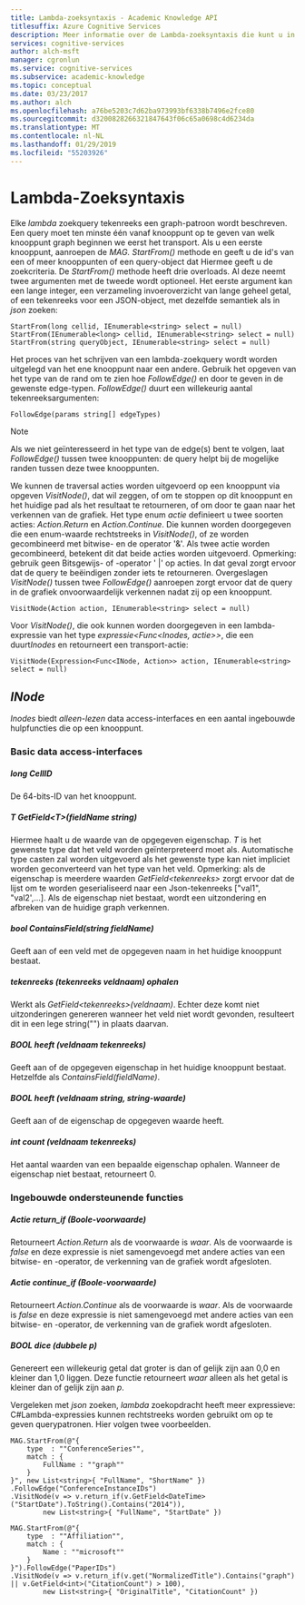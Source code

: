 ```yaml
---
title: Lambda-zoeksyntaxis - Academic Knowledge API
titlesuffix: Azure Cognitive Services
description: Meer informatie over de Lambda-zoeksyntaxis die kunt u in de Academic Knowledge API.
services: cognitive-services
author: alch-msft
manager: cgronlun
ms.service: cognitive-services
ms.subservice: academic-knowledge
ms.topic: conceptual
ms.date: 03/23/2017
ms.author: alch
ms.openlocfilehash: a76be5203c7d62ba973993bf6338b7496e2fce80
ms.sourcegitcommit: d3200828266321847643f06c65a0698c4d6234da
ms.translationtype: MT
ms.contentlocale: nl-NL
ms.lasthandoff: 01/29/2019
ms.locfileid: "55203926"
---
```

# <a name="lambda-search-syntax"></a>Lambda-Zoeksyntaxis

Elke *lambda* zoekquery tekenreeks een graph-patroon wordt beschreven. Een query moet ten minste één vanaf knooppunt op te geven van welk knooppunt graph beginnen we eerst het transport. Als u een eerste knooppunt, aanroepen de *MAG. StartFrom()* methode en geeft u de id's van een of meer knooppunten of een query-object dat Hiermee geeft u de zoekcriteria. De *StartFrom()* methode heeft drie overloads. Al deze neemt twee argumenten met de tweede wordt optioneel. Het eerste argument kan een lange integer, een verzameling invoeroverzicht van lange geheel getal, of een tekenreeks voor een JSON-object, met dezelfde semantiek als in *json* zoeken:
```
StartFrom(long cellid, IEnumerable<string> select = null)
StartFrom(IEnumerable<long> cellid, IEnumerable<string> select = null)
StartFrom(string queryObject, IEnumerable<string> select = null)
```

Het proces van het schrijven van een lambda-zoekquery wordt worden uitgelegd van het ene knooppunt naar een andere. Gebruik het opgeven van het type van de rand om te zien hoe *FollowEdge()* en door te geven in de gewenste edge-typen. *FollowEdge()* duurt een willekeurig aantal tekenreeksargumenten:
```
FollowEdge(params string[] edgeTypes)
```
> [!NOTE]
> Als we niet geïnteresseerd in het type van de edge(s) bent te volgen, laat *FollowEdge()* tussen twee knooppunten: de query helpt bij de mogelijke randen tussen deze twee knooppunten.

We kunnen de traversal acties worden uitgevoerd op een knooppunt via opgeven *VisitNode()*, dat wil zeggen, of om te stoppen op dit knooppunt en het huidige pad als het resultaat te retourneren, of om door te gaan naar het verkennen van de grafiek.  Het type enum *actie* definieert u twee soorten acties: *Action.Return* en *Action.Continue*. Die kunnen worden doorgegeven die een enum-waarde rechtstreeks in *VisitNode()*, of ze worden gecombineerd met bitwise- en de operator '&'. Als twee actie worden gecombineerd, betekent dit dat beide acties worden uitgevoerd. Opmerking: gebruik geen Bitsgewijs- of -operator ' |' op acties. In dat geval zorgt ervoor dat de query te beëindigen zonder iets te retourneren. Overgeslagen *VisitNode()* tussen twee *FollowEdge()* aanroepen zorgt ervoor dat de query in de grafiek onvoorwaardelijk verkennen nadat zij op een knooppunt.

```
VisitNode(Action action, IEnumerable<string> select = null)
```

Voor *VisitNode()*, die ook kunnen worden doorgegeven in een lambda-expressie van het type *expressie\<Func\<Inodes, actie\>\>*, die een duurt*Inodes* en retourneert een transport-actie:

```
VisitNode(Expression<Func<INode, Action>> action, IEnumerable<string> select = null)
```

## <a name="inode"></a>*INode* 

*Inodes* biedt *alleen-lezen* data access-interfaces en een aantal ingebouwde hulpfuncties die op een knooppunt. 

### <a name="basic-data-access-interfaces"></a>Basic data access-interfaces

##### <a name="long-cellid"></a>long CellID

De 64-bits-ID van het knooppunt. 

##### <a name="t-getfieldtstring-fieldname"></a>T GetField\<T\>(fieldName string)

Hiermee haalt u de waarde van de opgegeven eigenschap. *T* is het gewenste type dat het veld worden geïnterpreteerd moet als. Automatische type casten zal worden uitgevoerd als het gewenste type kan niet impliciet worden geconverteerd van het type van het veld. Opmerking: als de eigenschap is meerdere waarden *GetField\<tekenreeks\>*  zorgt ervoor dat de lijst om te worden geserialiseerd naar een Json-tekenreeks ["val1", "val2',...]. Als de eigenschap niet bestaat, wordt een uitzondering en afbreken van de huidige graph verkennen.

##### <a name="bool-containsfieldstring-fieldname"></a>bool ContainsField(string fieldName)

Geeft aan of een veld met de opgegeven naam in het huidige knooppunt bestaat.

##### <a name="string-getstring-fieldname"></a>tekenreeks (tekenreeks veldnaam) ophalen

Werkt als *GetField\<tekenreeks\>(veldnaam)*. Echter deze komt niet uitzonderingen genereren wanneer het veld niet wordt gevonden, resulteert dit in een lege string("") in plaats daarvan.

##### <a name="bool-hasstring-fieldname"></a>BOOL heeft (veldnaam tekenreeks)

Geeft aan of de opgegeven eigenschap in het huidige knooppunt bestaat. Hetzelfde als *ContainsField(fieldName)*.

##### <a name="bool-hasstring-fieldname-string-value"></a>BOOL heeft (veldnaam string, string-waarde)

Geeft aan of de eigenschap de opgegeven waarde heeft. 

##### <a name="int-countstring-fieldname"></a>int count (veldnaam tekenreeks)

Het aantal waarden van een bepaalde eigenschap ophalen. Wanneer de eigenschap niet bestaat, retourneert 0.

### <a name="built-in-helper-functions"></a>Ingebouwde ondersteunende functies

##### <a name="action-returnifbool-condition"></a>Actie return_if (Boole-voorwaarde)

Retourneert *Action.Return* als de voorwaarde is *waar*. Als de voorwaarde is *false* en deze expressie is niet samengevoegd met andere acties van een bitwise- en -operator, de verkenning van de grafiek wordt afgesloten.

##### <a name="action-continueifbool-condition"></a>Actie continue_if (Boole-voorwaarde)

Retourneert *Action.Continue* als de voorwaarde is *waar*. Als de voorwaarde is *false* en deze expressie is niet samengevoegd met andere acties van een bitwise- en -operator, de verkenning van de grafiek wordt afgesloten.

##### <a name="bool-dicedouble-p"></a>BOOL dice (dubbele p)

Genereert een willekeurig getal dat groter is dan of gelijk zijn aan 0,0 en kleiner dan 1,0 liggen. Deze functie retourneert *waar* alleen als het getal is kleiner dan of gelijk zijn aan *p*.

Vergeleken met *json* zoeken, *lambda* zoekopdracht heeft meer expressieve: C#Lambda-expressies kunnen rechtstreeks worden gebruikt om op te geven querypatronen. Hier volgen twee voorbeelden.

```
MAG.StartFrom(@"{
    type  : ""ConferenceSeries"",
    match : {
        FullName : ""graph""
    }
}", new List<string>{ "FullName", "ShortName" })
.FollowEdge("ConferenceInstanceIDs")
.VisitNode(v => v.return_if(v.GetField<DateTime>("StartDate").ToString().Contains("2014")),
        new List<string>{ "FullName", "StartDate" })
```

```
MAG.StartFrom(@"{
    type  : ""Affiliation"",
    match : {
        Name : ""microsoft""
    }
}").FollowEdge("PaperIDs")
.VisitNode(v => v.return_if(v.get("NormalizedTitle").Contains("graph") || v.GetField<int>("CitationCount") > 100),
        new List<string>{ "OriginalTitle", "CitationCount" })
```
